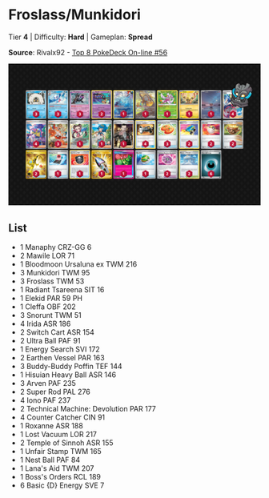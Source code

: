# Froslass/Munkidori

Tier **4** | Difficulty: **Hard** | Gameplan: **Spread**

**Source**: Rivalx92 - [Top 8 PokeDeck On-line #56](https://play.limitlesstcg.com/tournament/6653ccc877321005b44fe0f4/player/rivalx92/decklist)

![decklist](../../!Images/Standard/11BRS-TWM/Froslass-Munkidori.png)

## List
* 1 Manaphy CRZ-GG 6
* 2 Mawile LOR 71
* 1 Bloodmoon Ursaluna ex TWM 216
* 3 Munkidori TWM 95
* 3 Froslass TWM 53
* 1 Radiant Tsareena SIT 16
* 1 Elekid PAR 59 PH
* 1 Cleffa OBF 202
* 3 Snorunt TWM 51
* 4 Irida ASR 186
* 2 Switch Cart ASR 154
* 2 Ultra Ball PAF 91
* 1 Energy Search SVI 172
* 2 Earthen Vessel PAR 163
* 3 Buddy-Buddy Poffin TEF 144
* 1 Hisuian Heavy Ball ASR 146
* 3 Arven PAF 235
* 2 Super Rod PAL 276
* 4 Iono PAF 237
* 2 Technical Machine: Devolution PAR 177
* 4 Counter Catcher CIN 91
* 1 Roxanne ASR 188
* 1 Lost Vacuum LOR 217
* 2 Temple of Sinnoh ASR 155
* 1 Unfair Stamp TWM 165
* 1 Nest Ball PAF 84
* 1 Lana's Aid TWM 207
* 1 Boss's Orders RCL 189
* 6 Basic {D} Energy SVE 7
